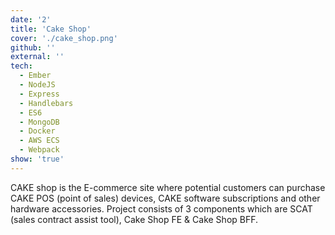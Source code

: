 ```yaml
---
date: '2'
title: 'Cake Shop'
cover: './cake_shop.png'
github: ''
external: ''
tech:
  - Ember
  - NodeJS
  - Express
  - Handlebars
  - ES6
  - MongoDB
  - Docker
  - AWS ECS
  - Webpack
show: 'true'
---
```


CAKE shop is the E-commerce site where potential customers can purchase CAKE POS (point of sales) devices, CAKE software subscriptions and
other hardware accessories. Project consists of 3 components which are SCAT (sales contract assist tool), Cake Shop FE & Cake Shop BFF.
